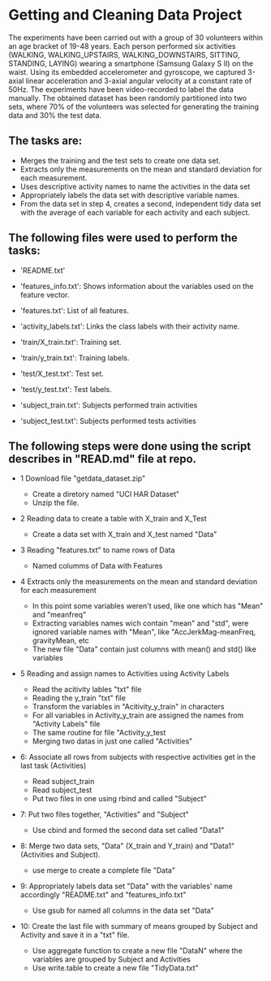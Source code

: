 # Getting and Cleaning Data Project

The experiments have been carried out with a group of 30 volunteers within an age bracket of 19-48 years. Each person performed six activities (WALKING, WALKING_UPSTAIRS, WALKING_DOWNSTAIRS, SITTING, STANDING, LAYING) wearing a smartphone (Samsung Galaxy S II) on the waist. Using its embedded accelerometer and gyroscope, we captured 3-axial linear acceleration and 3-axial angular velocity at a constant rate of 50Hz. The experiments have been video-recorded to label the data manually. The obtained dataset has been randomly partitioned into two sets, where 70% of the volunteers was selected for generating the training data and 30% the test data.

## The tasks are:

- Merges the training and the test sets to create one data set.
- Extracts only the measurements on the mean and standard deviation for each measurement.
- Uses descriptive activity names to name the activities in the data set
- Appropriately labels the data set with descriptive variable names.
- From the data set in step 4, creates a second, independent tidy data set with the average of each variable for each activity and each subject.

## The following files were used to perform the tasks:

- 'README.txt'

- 'features_info.txt': Shows information about the variables used on the feature vector.

- 'features.txt': List of all features.

- 'activity_labels.txt': Links the class labels with their activity name.

- 'train/X_train.txt': Training set.

- 'train/y_train.txt': Training labels.

- 'test/X_test.txt': Test set.

- 'test/y_test.txt': Test labels.

- 'subject_train.txt': Subjects performed train activities

- 'subject_test.txt': Subjects performed tests activities

## The following steps were done using the script describes in "READ.md" file at repo.

- 1 Download file "getdata_dataset.zip"
  - Create a diretory named "UCI HAR Dataset"
  - Unzip the file.
  
- 2 Reading data to create a table with X_train and X_Test
  - Create a data set with X_train and X_test named "Data"
  
- 3 Reading "features.txt" to name rows of Data
  - Named columms of Data with Features
  
- 4 Extracts only the measurements on the mean and standard deviation for each measurement
  - In this point some variables weren't used, like one which has "Mean" and "meanfreq"
  - Extracting variables names wich contain "mean" and "std", were ignored variable names with "Mean", like "AccJerkMag-meanFreq, gravityMean, etc
  - The new file "Data" contain just columns with mean() and std() like variables
  
- 5 Reading and assign names to Activities using Activity Labels 
  - Read the acitivity lables "txt" file
  - Reading the y_train "txt" file
  - Transform the variables in "Acitivity_y_train" in characters
  - For all variables in Activity_y_train are assigned the names from "Activity Labels" file
  - The same routine for file "Activity_y_test
  - Merging two datas in just one called "Activities"
  
- 6: Associate all rows from subjects with respective activities get in the last task (Activities)
  - Read subject_train
  - Read subject_test
  - Put two files in one using rbind and called "Subject"
  
- 7: Put two files together, "Activities" and "Subject"
  - Use cbind and formed the second data set called "Data1"
  
- 8: Merge two data sets, "Data" (X_train and Y_train) and "Data1" (Activities and Subject).
  - use merge to create a complete file "Data"
  
- 9: Appropriately labels data set "Data" with the variables' name accordingly "README.txt" and "features_info.txt"
  - Use gsub for named all columns in the data set "Data"
  
- 10: Create the last file with summary of means grouped by Subject and Activity and save it in a "txt" file.
  - Use aggregate function to create a new file "DataN" where the variables are grouped by Subject and Activities
  - Use write.table to create a new file "TidyData.txt"
  
  
  

